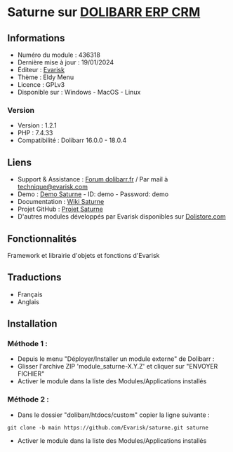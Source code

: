 # Saturne sur [DOLIBARR ERP CRM](https://dolibarr.org)

## Informations

- Numéro du module : 436318
- Dernière mise à jour : 19/01/2024
- Éditeur : [Evarisk](https://evarisk.com)
- Thème : Eldy Menu
- Licence : GPLv3
- Disponible sur : Windows - MacOS - Linux

### Version

- Version : 1.2.1
- PHP : 7.4.33
- Compatibilité : Dolibarr 16.0.0 - 18.0.4

## Liens

- Support & Assistance : [Forum dolibarr.fr](https://dolibarr.fr) / Par mail à technique@evarisk.com
- Demo : [Demo Saturne](https://demodoli.digirisk.com) - ID: demo - Password: demo
- Documentation : [Wiki Saturne](https://wiki.dolibarr.org/index.php/Module_Saturne)
- Projet GitHub : [Projet Saturne](https://github.com/Evarisk/Saturne/projects?query=is%3Aopen)
- D'autres modules développés par Evarisk disponibles sur [Dolistore.com](https://dolistore.com)

## Fonctionnalités

Framework et librairie d'objets et fonctions d'Evarisk

## Traductions

- Français
- Anglais

## Installation

### Méthode 1 :

- Depuis le menu "Déployer/Installer un module externe" de Dolibarr :
- Glisser l'archive ZIP 'module_saturne-X.Y.Z' et cliquer sur "ENVOYER FICHIER"
- Activer le module dans la liste des Modules/Applications installés

### Méthode 2 :

- Dans le dossier "dolibarr/htdocs/custom" copier la ligne suivante :
``` 
git clone -b main https://github.com/Evarisk/saturne.git saturne
```
- Activer le module dans la liste des Modules/Applications installés
